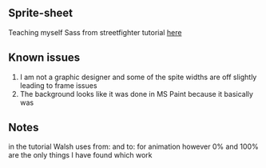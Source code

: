## Sprite-sheet

Teaching myself Sass from streetfighter tutorial [here](https://davidwalsh.name/street-fighter)

## Known issues
1. I am not a graphic designer and some of the spite widths are off slightly leading to frame issues
2. The background looks like it was done in MS Paint because it basically was

## Notes

in the tutorial Walsh uses from: and to: for animation however 0% and 100% are the only things I have found which work
